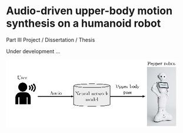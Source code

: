 # Audio-driven upper-body motion synthesis on a humanoid robot
Part III Project / Dissertation / Thesis 

Under development ...



![Simplified system operation.](img/SimpleSystemDiagram.png?raw=true "Simplified system operation.")
